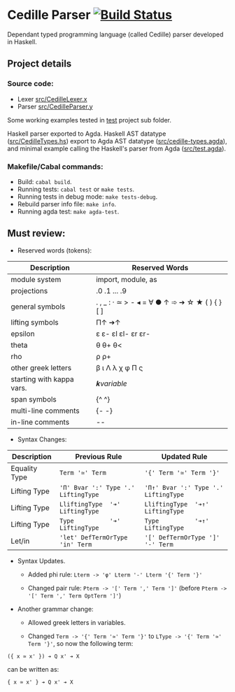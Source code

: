 # Cedille Parser [![Build Status](https://travis-ci.org/ernius/cedilleparser.svg?branch=master)](https://travis-ci.org/ernius/cedilleparser)

Dependant typed programming language (called Cedille) parser developed in Haskell.

## Project details

### Source code:
 * Lexer  [src/CedilleLexer.x](src/CedilleLexer.x)
 * Parser [src/CedilleParser.y](src/CedilleParser.y)

Some working examples tested in [test](test) project sub folder.

Haskell parser exported to Agda. Haskell AST datatype ([src/CedilleTypes.hs](src/CedilleTypes.agda)) export to Agda AST datatype ([src/cedille-types.agda](src/cedille-types.agda)), and minimal example calling the Haskell's parser from Agda ([src/test.agda](src/test.agda)).

### Makefile/Cabal commands:
 * Build: `cabal build`.
 * Running tests: `cabal test` or `make tests`.
 * Running tests in debug mode: `make tests-debug`.
 * Rebuild parser info file: `make info`.
 * Running agda test: `make agda-test`.

## Must review:

* Reserved words (tokens): 

Description	                 | Reserved Words
-----------------------------|----------
module system				 | import, module, as
projections					 | .0 .1 ... .9
general symbols				 | . , _ : · ≃ > - ◂ = ∀ ● ↑ ➾ ➔ ☆ ★ ( ) { } [ ] 
lifting symbols				 | Π↑ ➔↑
epsilon						 | ε ε- εl εl- εr εr-
theta						 | θ θ+ θ<
rho							 | ρ ρ+
other greek letters			 | β ι Λ λ χ φ Π ς
starting with kappa vars.	 | 𝒌*variable*
span symbols				 | {^ ^}
multi-line comments			 | {- -}
in-line comments			 | --

   
* Syntax Changes: 


Description     | Previous Rule                                           | Updated Rule
----------------|---------------------------------------------------------|----------------
Equality Type   | `Term '≃' Term`                                        | `'{' Term '≃' Term '}'`
Lifting Type    | `'Π' Bvar ':' Type '.' LiftingType`                  | `'Π↑' Bvar ':' Type '.' LiftingType`
Lifting Type    | `LliftingType  '➔' LiftingType`                      | `LliftingType  '➔↑' LiftingType`
Lifting Type    | `Type          '➔' LiftingType`                      | `Type          '➔↑' LiftingType`
Let/in          | `'let' DefTermOrType 'in' Term`                      | `'[' DefTermOrType ']' '-' Term`


* Syntax Updates.

	* Added phi rule: `Lterm -> 'φ' Lterm '-' Lterm '{' Term '}'`
	
	* Changed pair rule: `Pterm -> '[' Term ',' Term ']'` (before `Pterm -> '[' Term ',' Term OptTerm ']'`)
	

* Another grammar change:

	* Allowed greek letters in variables.

	* Changed `Term -> '{' Term '≃' Term '}'` to `LType -> '{' Term '≃' Term '}'`, so now the following term:

```
({ x ≃ x' }) ➔ Q x' ➔ X
```

can be written as:


```
{ x ≃ x' } ➔ Q x' ➔ X
```
